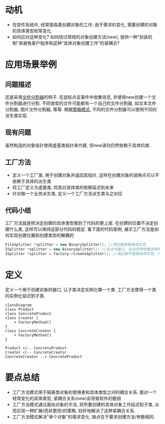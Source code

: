 # 动机
- 在软件系统中, 经常面临着创建对象的工作; 由于需求的变化, 需要创建的对象的具体类型经常变化. 
- 如何应对这种变化? 如何绕过常规的对象创建方法(new), 提供一种"封装机制"来避免客户程序和这种"具体对象创建工作"的紧耦合? 

# 应用场景举例
## 问题描述
还是采用[文件分割器](<../../component collaboration/03-Observer_Event/>)的例子. 在鼠标点击事件中收集信息, 并使用new创建一个文件分割器进行分割. 
不同类型的文件可能都有一个自己的文件分割器, 如文本文件分割器, 图片文件分割器, 等等. 根据[策略模式](../../component%20collaboration/02-Strategy/), 不同的文件分割器可以使用不同的派生类实现. 

## 现有问题
虽然构造的对象指针使用虚基类指针来代替, 但new语句仍然依赖于具体的类. 

## 工厂方法
- 定义一个工厂类, 用于创建对象并返回其指针, 这样在创建对象的调用点可以不依赖于具体的派生类
- 将工厂定义为虚基类, 将其对具体类的依赖延迟到未来
- 针对每一个业务派生类, 定义一个工厂方法派生类与之对应

## 代码小结
工厂方法就是把决定创建的具体类型推到了代码的更上层. 在创建的位置不决定创建什么类, 这样可以保持这部分代码的稳定.
看下面的代码案例, 展示工厂方法是如何实现创建位置和创建类型的解耦的
```c++
FileSplitter *splitter = new BinarySplitter(); //两边都依赖具体实现
ISplitter *splitter = new BinarySplitter(); //左边为接口，右边仍然依赖具体实现
ISplitter *splitter = factory->CreateSplitter(); //两边都不依赖具体实现，factory也是接口，在需要时传入具体工厂的指针
```

# 定义
定义一个用于创建对象的接口, 让子类决定实例化哪一个类. 工厂方法使得一个类的实例化延迟到子类. 

```mermaid
classDiagram
class Product
class ConcreteProduct
class Creator {
    + FactoryMethod()
}
class ConcreteCreator {
    + FactoryMethod()
}

Product <|-- ConcreteProduct
Creator <|-- ConcreteCreator
ConcreteCreator ..> ConcreteProduct
```

# 要点总结
- 工厂方法模式用于隔离类对象的使用者和具体类型之间的耦合关系. 面对一个经常变化的具体类型, 紧耦合关系(new)会导致软件的脆弱
- 工厂方法模式通过面向对象的手法, 将所要创建的具体对象工作延迟到子类, 从而实现一种扩展(而非更改)的策略, 较好地解决了这种紧耦合关系. 
- 工厂方法模式解决"单个对象"的需求变化. 缺点在于要求创建方法/参数相同. 
